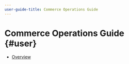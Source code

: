 ```yaml
---
user-guide-title: Commerce Operations Guide
---
```


# Commerce Operations Guide {#user}

- [Overview](overview.md)
